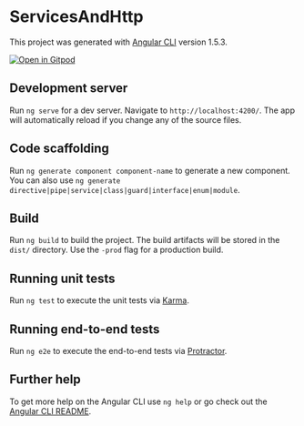 # ServicesAndHttp

This project was generated with [Angular CLI](https://github.com/angular/angular-cli) version 1.5.3.

[![Open in Gitpod](https://gitpod.io/button/open-in-gitpod.svg)](https://gitpod.io/#DIR=v6-services-and-http/https://github.com/gopinav/Angular-Tutorials/blob/master/v6-services-and-http/README.md)

## Development server

Run `ng serve` for a dev server. Navigate to `http://localhost:4200/`. The app will automatically reload if you change any of the source files.

## Code scaffolding

Run `ng generate component component-name` to generate a new component. You can also use `ng generate directive|pipe|service|class|guard|interface|enum|module`.

## Build

Run `ng build` to build the project. The build artifacts will be stored in the `dist/` directory. Use the `-prod` flag for a production build.

## Running unit tests

Run `ng test` to execute the unit tests via [Karma](https://karma-runner.github.io).

## Running end-to-end tests

Run `ng e2e` to execute the end-to-end tests via [Protractor](http://www.protractortest.org/).

## Further help

To get more help on the Angular CLI use `ng help` or go check out the [Angular CLI README](https://github.com/angular/angular-cli/blob/master/README.md).
